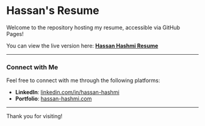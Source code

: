 # Hassan's Resume

Welcome to the repository hosting my resume, accessible via GitHub Pages!  

You can view the live version here: [**Hassan Hashmi Resume**](https://kuromaple.github.io/resume/)  

---

### Connect with Me

Feel free to connect with me through the following platforms:  
- **LinkedIn**: [linkedin.com/in/hassan-hashmi](https://linkedin.com/in/hassan-hashmi)  
- **Portfolio**: [hassan-hashmi.com](https://hassan-hashmi.com)  

---

Thank you for visiting!


